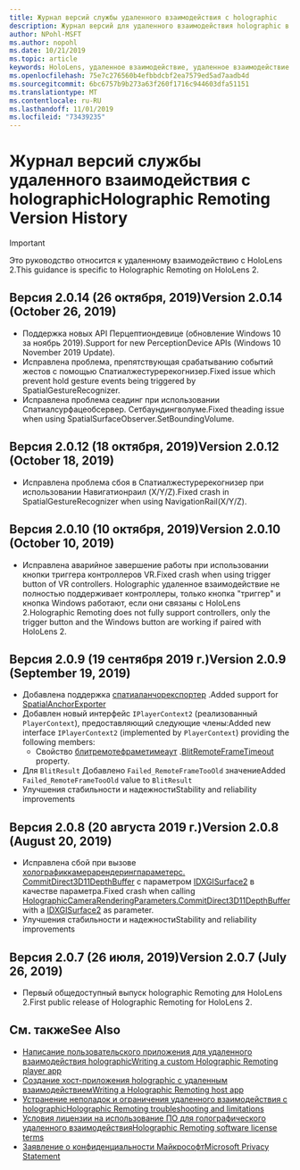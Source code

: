 ```yaml
---
title: Журнал версий службы удаленного взаимодействия с holographic
description: Журнал версий для удаленного взаимодействия holographic в HoloLens 2.
author: NPohl-MSFT
ms.author: nopohl
ms.date: 10/21/2019
ms.topic: article
keywords: HoloLens, удаленное взаимодействие, удаленное взаимодействие с holographic
ms.openlocfilehash: 75e7c276560b4efbbdcbf2ea7579ed5ad7aadb4d
ms.sourcegitcommit: 6bc6757b9b273a63f260f1716c944603dfa51151
ms.translationtype: MT
ms.contentlocale: ru-RU
ms.lasthandoff: 11/01/2019
ms.locfileid: "73439235"
---
```

# <a name="holographic-remoting-version-history"></a><span data-ttu-id="f7b51-104">Журнал версий службы удаленного взаимодействия с holographic</span><span class="sxs-lookup"><span data-stu-id="f7b51-104">Holographic Remoting Version History</span></span>

> [!IMPORTANT]
> <span data-ttu-id="f7b51-105">Это руководство относится к удаленному взаимодействию с HoloLens 2.</span><span class="sxs-lookup"><span data-stu-id="f7b51-105">This guidance is specific to Holographic Remoting on HoloLens 2.</span></span>

## <span data-ttu-id="f7b51-106">Версия 2.0.14 (26 октября, 2019)<a name="v2.0.14"></a></span><span class="sxs-lookup"><span data-stu-id="f7b51-106">Version 2.0.14 (October 26, 2019) <a name="v2.0.14"></a></span></span>
* <span data-ttu-id="f7b51-107">Поддержка новых API Перцептиондевице (обновление Windows 10 за ноябрь 2019).</span><span class="sxs-lookup"><span data-stu-id="f7b51-107">Support for new PerceptionDevice APIs (Windows 10 November 2019 Update).</span></span>
* <span data-ttu-id="f7b51-108">Исправлена проблема, препятствующая срабатыванию событий жестов с помощью Спатиалжестуререкогнизер.</span><span class="sxs-lookup"><span data-stu-id="f7b51-108">Fixed issue which prevent hold gesture events being triggered by SpatialGestureRecognizer.</span></span>
* <span data-ttu-id="f7b51-109">Исправлена проблема сеадинг при использовании Спатиалсурфацеобсервер. Сетбаундингволуме.</span><span class="sxs-lookup"><span data-stu-id="f7b51-109">Fixed theading issue when using SpatialSurfaceObserver.SetBoundingVolume.</span></span>

## <span data-ttu-id="f7b51-110">Версия 2.0.12 (18 октября, 2019)<a name="v2.0.12"></a></span><span class="sxs-lookup"><span data-stu-id="f7b51-110">Version 2.0.12 (October 18, 2019) <a name="v2.0.12"></a></span></span>
* <span data-ttu-id="f7b51-111">Исправлена проблема сбоя в Спатиалжестуререкогнизер при использовании Навигатионраил (X/Y/Z).</span><span class="sxs-lookup"><span data-stu-id="f7b51-111">Fixed crash in SpatialGestureRecognizer when using NavigationRail(X/Y/Z).</span></span>

## <span data-ttu-id="f7b51-112">Версия 2.0.10 (10 октября, 2019)<a name="v2.0.10"></a></span><span class="sxs-lookup"><span data-stu-id="f7b51-112">Version 2.0.10 (October 10, 2019) <a name="v2.0.10"></a></span></span>
* <span data-ttu-id="f7b51-113">Исправлена аварийное завершение работы при использовании кнопки триггера контроллеров VR.</span><span class="sxs-lookup"><span data-stu-id="f7b51-113">Fixed crash when using trigger button of VR controllers.</span></span> <span data-ttu-id="f7b51-114">Holographic удаленное взаимодействие не полностью поддерживает контроллеры, только кнопка "триггер" и кнопка Windows работают, если они связаны с HoloLens 2.</span><span class="sxs-lookup"><span data-stu-id="f7b51-114">Holographic Remoting does not fully support controllers, only the trigger button and the Windows button are working if paired with HoloLens 2.</span></span>

## <span data-ttu-id="f7b51-115">Версия 2.0.9 (19 сентября 2019 г.)<a name="v2.0.9"></a></span><span class="sxs-lookup"><span data-stu-id="f7b51-115">Version 2.0.9 (September 19, 2019) <a name="v2.0.9"></a></span></span>
* <span data-ttu-id="f7b51-116">Добавлена поддержка [спатиаланчорекспортер](https://docs.microsoft.com/uwp/api/windows.perception.spatial.spatialanchorexporter) .</span><span class="sxs-lookup"><span data-stu-id="f7b51-116">Added support for [SpatialAnchorExporter](https://docs.microsoft.com/uwp/api/windows.perception.spatial.spatialanchorexporter)</span></span>
* <span data-ttu-id="f7b51-117">Добавлен новый интерфейс ```IPlayerContext2``` (реализованный ```PlayerContext```), предоставляющий следующие члены:</span><span class="sxs-lookup"><span data-stu-id="f7b51-117">Added new interface ```IPlayerContext2``` (implemented by ```PlayerContext```) providing the following members:</span></span>
  - <span data-ttu-id="f7b51-118">Свойство [блитремотефраметимеаут](holographic-remoting-create-player.md#BlitRemoteFrameTimeout) .</span><span class="sxs-lookup"><span data-stu-id="f7b51-118">[BlitRemoteFrameTimeout](holographic-remoting-create-player.md#BlitRemoteFrameTimeout)  property.</span></span>
* <span data-ttu-id="f7b51-119">Для ```BlitResult``` Добавлено ```Failed_RemoteFrameTooOld``` значение</span><span class="sxs-lookup"><span data-stu-id="f7b51-119">Added ```Failed_RemoteFrameTooOld``` value to ```BlitResult```</span></span>
* <span data-ttu-id="f7b51-120">Улучшения стабильности и надежности</span><span class="sxs-lookup"><span data-stu-id="f7b51-120">Stability and reliability improvements</span></span>

## <span data-ttu-id="f7b51-121">Версия 2.0.8 (20 августа 2019 г.)<a name="v2.0.8"></a></span><span class="sxs-lookup"><span data-stu-id="f7b51-121">Version 2.0.8 (August 20, 2019) <a name="v2.0.8"></a></span></span>

* <span data-ttu-id="f7b51-122">Исправлена сбой при вызове [холографиккамерарендерингпараметерс. CommitDirect3D11DepthBuffer](https://docs.microsoft.com/uwp/api/windows.graphics.holographic.holographiccamerarenderingparameters.commitdirect3d11depthbuffer) с параметром [IDXGISurface2](https://docs.microsoft.com/windows/win32/api/dxgi1_2/nn-dxgi1_2-idxgisurface2) в качестве параметра.</span><span class="sxs-lookup"><span data-stu-id="f7b51-122">Fixed crash when calling [HolographicCameraRenderingParameters.CommitDirect3D11DepthBuffer](https://docs.microsoft.com/uwp/api/windows.graphics.holographic.holographiccamerarenderingparameters.commitdirect3d11depthbuffer) with a [IDXGISurface2](https://docs.microsoft.com/windows/win32/api/dxgi1_2/nn-dxgi1_2-idxgisurface2) as parameter.</span></span>
* <span data-ttu-id="f7b51-123">Улучшения стабильности и надежности</span><span class="sxs-lookup"><span data-stu-id="f7b51-123">Stability and reliability improvements</span></span>

## <span data-ttu-id="f7b51-124">Версия 2.0.7 (26 июля, 2019)<a name="v2.0.7"></a></span><span class="sxs-lookup"><span data-stu-id="f7b51-124">Version 2.0.7 (July 26, 2019) <a name="v2.0.7"></a></span></span>

* <span data-ttu-id="f7b51-125">Первый общедоступный выпуск holographic Remoting для HoloLens 2.</span><span class="sxs-lookup"><span data-stu-id="f7b51-125">First public release of Holographic Remoting for HoloLens 2.</span></span>

## <a name="see-also"></a><span data-ttu-id="f7b51-126">См. также</span><span class="sxs-lookup"><span data-stu-id="f7b51-126">See Also</span></span>
* [<span data-ttu-id="f7b51-127">Написание пользовательского приложения для удаленного взаимодействия holographic</span><span class="sxs-lookup"><span data-stu-id="f7b51-127">Writing a custom Holographic Remoting player app</span></span>](holographic-remoting-create-player.md)
* [<span data-ttu-id="f7b51-128">Создание хост-приложения holographic с удаленным взаимодействием</span><span class="sxs-lookup"><span data-stu-id="f7b51-128">Writing a Holographic Remoting host app</span></span>](holographic-remoting-create-host.md)
* [<span data-ttu-id="f7b51-129">Устранение неполадок и ограничения удаленного взаимодействия с holographic</span><span class="sxs-lookup"><span data-stu-id="f7b51-129">Holographic Remoting troubleshooting and limitations</span></span>](holographic-remoting-troubleshooting.md)
* [<span data-ttu-id="f7b51-130">Условия лицензии на использование ПО для голографического удаленного взаимодействия</span><span class="sxs-lookup"><span data-stu-id="f7b51-130">Holographic Remoting software license terms</span></span>](https://docs.microsoft.com/legal/mixed-reality/microsoft-holographic-remoting-software-license-terms)
* [<span data-ttu-id="f7b51-131">Заявление о конфиденциальности Майкрософт</span><span class="sxs-lookup"><span data-stu-id="f7b51-131">Microsoft Privacy Statement</span></span>](https://go.microsoft.com/fwlink/?LinkId=521839)

